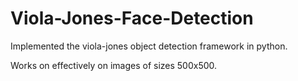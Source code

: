 # Viola-Jones-Face-Detection

Implemented the viola-jones object detection framework in python.

Works on effectively on images of sizes 500x500.

